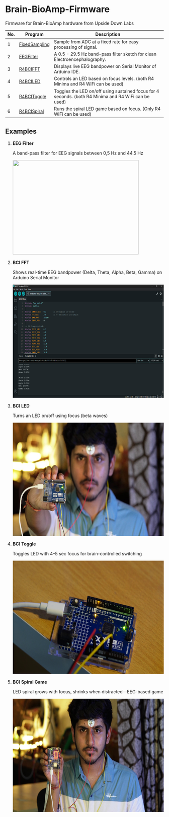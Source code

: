 # Brain-BioAmp-Firmware
Firmware for Brain-BioAmp hardware from Upside Down Labs

| No. | Program| Description |
| ---- | ---- | ---- |
|1 | [FixedSampling](1_FixedSampling)| Sample from ADC at a fixed rate for easy processing of signal.|
|2 | [EEGFilter](2_EEGFilter)| A 0.5 - 29.5 Hz band-pass filter sketch for clean Electroencephalography.|
|3 | [R4BCIFFT](3_R4BCIFFT)| Displays live EEG bandpower on Serial Monitor of Arduino IDE.|
|4 | [R4BCILED](4_R4BCILED)| Controls an LED based on focus levels. (both R4 Minima and R4 WiFi can be used)|
|5 | [R4BCIToggle](5_R4BCIToggle)| Toggles the LED on/off using sustained focus for 4 seconds. (both R4 Minima and R4 WiFi can be used)|
|6 | [R4BCISpiral](6_R4BCISpiral)| Runs the spiral LED game based on focus. (Only R4 WiFi can be used)

## Examples

1. **EEG Filter**

    A band-pass filter for EEG signals between 0,5 Hz and 44.5 Hz 

    <img src="2_EEGFilter/EEGFilter.png" height="300" width="400">

2. **BCI FFT**

    Shows real-time EEG bandpower (Delta, Theta, Alpha, Beta, Gamma) on Arduino Serial Monitor

    <img src="3_R4BCIFFT/R4BCIFFT.png" height="360" width="640">

3. **BCI LED**

    Turns an LED on/off using focus (beta waves)

    <img src="4_R4BCILED/R4BCILED.jpg" height="360" width="640">

4. **BCI Toggle**

    Toggles LED with 4–5 sec focus for brain-controlled switching

    <img src="5_R4BCIToggle/R4BCIToggle.jpg" height="360" width="640">

5. **BCI Spiral Game**

    LED spiral grows with focus, shrinks when distracted—EEG-based game 

    <img src="6_R4BCISpiral/R4BCISpiral.jpg" height="360" width="640">